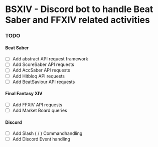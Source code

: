 # BSXIV - Discord bot to handle Beat Saber and FFXIV related activities

### TODO

#### Beat Saber
- [ ] Add abstract API request framework <br />
- [ ] Add ScoreSaber API requests <br />
- [ ] Add AccSaber API requests <br />
- [ ] Add Hitbloq API requests <br />
- [ ] Add BeatSaviour API requests <br />

#### Final Fantasy XIV
- [ ] Add FFXIV API requests <br />
- [ ] Add Market Board queries <br />

#### Discord
- [ ] Add Slash ( / ) Commandhandling
- [ ] Add Discord Event handling
